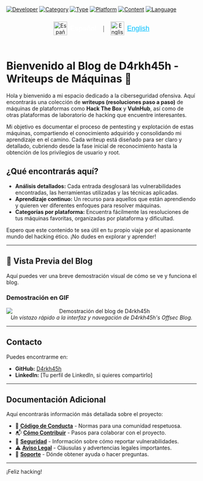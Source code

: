 [![Developer](https://img.shields.io/badge/Developer-d4rkh45h-brightgreen.svg?style=flat-square)](https://github.com/d4rkh45h)
[![Category](https://img.shields.io/badge/Category-Cybersecurity-blue.svg?style=flat-square)](https://github.com/topics/cybersecurity)
[![Type](https://img.shields.io/badge/Type-Writeups-green.svg?style=flat-square)](https://github.com/topics/writeups)
[![Platform](https://img.shields.io/badge/Platform-HackTheBox%20%7C%20VulnHub-orange.svg?style=flat-square)](https://github.com/topics/hackthebox)
[![Content](https://img.shields.io/badge/Content-Penetration_Testing-red.svg?style=flat-square)](https://github.com/topics/penetration-testing)
[![Language](https://img.shields.io/badge/Language-Spanish-informational.svg?style=flat-square)](https://github.com/topics/spanish)

<div align="center">
  <div style="display: inline-flex; align-items: center; gap: 8px; margin-bottom: 25px; padding-top: 10px;">
    <a href="README.md" style="text-decoration: none; display: inline-flex; align-items: center; gap: 8px; margin-right: 8px;" title="Español">
      <img src="https://flagpedia.net/data/flags/w1600/es.png" alt="Español" width="36" style="vertical-align: middle;">
      <span style="color: white; font-size: 18px; font-weight: 600; font-family: sans-serif;">  Español</span>
    </a>
    <span style="color: grey; font-size: 18px; font-family: sans-serif; margin-right: 8px;">|</span>
    <a href="README.en.md" style="text-decoration: none; display: inline-flex; align-items: center; gap: 8px;" title="English">
      <img src="https://flagpedia.net/data/flags/w1600/us.png" alt="English" width="36" style="vertical-align: middle;">
      <span style="color: deepskyblue; font-size: 18px; font-family: sans-serif; text-decoration: underline;">  English</span>
    </a>
  </div>
</div>

# Bienvenido al Blog de D4rkh45h - Writeups de Máquinas 🚀

Hola y bienvenido a mi espacio dedicado a la ciberseguridad ofensiva. Aquí encontrarás una colección de **writeups (resoluciones paso a paso)** de máquinas de plataformas como **Hack The Box** y **VulnHub**, así como de otras plataformas de laboratorio de hacking que encuentre interesantes.

Mi objetivo es documentar el proceso de pentesting y explotación de estas máquinas, compartiendo el conocimiento adquirido y consolidando mi aprendizaje en el camino. Cada writeup está diseñado para ser claro y detallado, cubriendo desde la fase inicial de reconocimiento hasta la obtención de los privilegios de usuario y root.

## ¿Qué encontrarás aquí?

*   **Análisis detallados:** Cada entrada desglosará las vulnerabilidades encontradas, las herramientas utilizadas y las técnicas aplicadas.
*   **Aprendizaje continuo:** Un recurso para aquellos que están aprendiendo y quieren ver diferentes enfoques para resolver máquinas.
*   **Categorías por plataforma:** Encuentra fácilmente las resoluciones de tus máquinas favoritas, organizadas por plataforma y dificultad.

Espero que este contenido te sea útil en tu propio viaje por el apasionante mundo del hacking ético. ¡No dudes en explorar y aprender!

---

## 📸 Vista Previa del Blog

Aquí puedes ver una breve demostración visual de cómo se ve y funciona el blog.

### Demostración en GIF

<p align="center">
  <img src="{{ '/assets/gifs/gifOffsec.gif' | relative_url }}" alt="Demostración del blog de D4rkh45h" style="max-width: 100%; height: auto; display: block; margin: 0 auto;">
  <em>Un vistazo rápido a la interfaz y navegación de D4rkh45h's Offsec Blog.</em>
</p>

---

## Contacto

Puedes encontrarme en:

*   **GitHub:** [D4rkh45h](https://github.com/D4rkh45h)
*   **LinkedIn:** [Tu perfil de LinkedIn, si quieres compartirlo]

---

## Documentación Adicional

Aquí encontrarás información más detallada sobre el proyecto:

*   🤝 [**Código de Conducta**](.github/CODIGO_DE_CONDUCTA.md) - Normas para una comunidad respetuosa.
*   📬 [**Cómo Contribuir**](.github/COMO_CONTRIBUIR.md) - Pasos para colaborar con el proyecto.
*   🔐 [**Seguridad**](.github/SEGURIDAD.md) - Información sobre cómo reportar vulnerabilidades.
*   ⚠️ [**Aviso Legal**](.github/AVISO_LEGAL.md) - Cláusulas y advertencias legales importantes.
*   📢 [**Soporte**](.github/SOPORTE.md) - Dónde obtener ayuda o hacer preguntas.

---

¡Feliz hacking!
